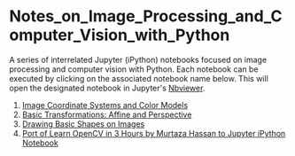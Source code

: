 # Notes_on_Image_Processing_and_Computer_Vision_with_Python

A series of interrelated Jupyter (iPython) notebooks focused on image processing and computer vision with Python. Each notebook can be executed by clicking on the associated notebook name below. This will open the designated notebook in Jupyter's <a href="nbviewer.jupyter.org">Nbviewer</a>.

<ol>
  <li> <a href= "https://nbviewer.jupyter.org/github/daveking63/Notes_on_Image_Processing_and_Computer_Vision/blob/main/Image_Coordinate_Systems_and_Color_Models/notes_for_image_processing_coordinates_colors_git_version2.ipynb">Image Coordinate Systems and Color Models</a>
  </li>
  <li><a href= "https://nbviewer.jupyter.org/github/daveking63/Notes_on_Image_Processing_and_Computer_Vision/blob/main/Basic_Transformations/notes_for_image_processing_transformations_git_version3.ipynb">Basic Transformations: Affine and Perspective</a>
  </li>
  <li><a href= "https://nbviewer.jupyter.org/github/daveking63/Notes_on_Image_Processing_and_Computer_Vision/blob/main/Drawing_Shapes_on_Images/notes_for_image_processing_drawing_basic_shapes_git_version2.ipynb">Drawing Basic Shapes on Images</a>
  </li>
  <li>
    <a href= "https://nbviewer.org/github/daveking63/Notes_on_Image_Processing_and_Computer_Vision/blob/main/OpenCV_by_Murtaza_Hassan/Learn_OPENCV_in_3_Hours_with_Python.ipynb">
     Port of Learn OpenCV in 3 Hours by Murtaza Hassan to Jupyter iPython Notebook</a>
  </li>
</ol>

